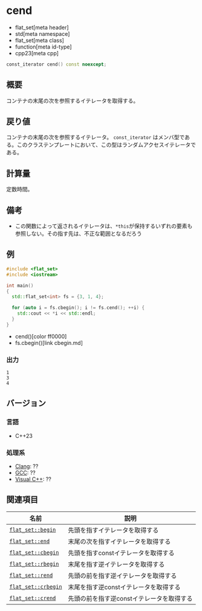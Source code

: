 # cend
* flat_set[meta header]
* std[meta namespace]
* flat_set[meta class]
* function[meta id-type]
* cpp23[meta cpp]

```cpp
const_iterator cend() const noexcept;
```

## 概要
コンテナの末尾の次を参照するイテレータを取得する。


## 戻り値
コンテナの末尾の次を参照するイテレータ。 
`const_iterator` はメンバ型である。このクラステンプレートにおいて、この型はランダムアクセスイテレータである。


## 計算量
定数時間。


## 備考
- この関数によって返されるイテレータは、`*this`が保持するいずれの要素も参照しない。その指す先は、不正な範囲となるだろう


## 例
```cpp example
#include <flat_set>
#include <iostream>

int main()
{
  std::flat_set<int> fs = {3, 1, 4};

  for (auto i = fs.cbegin(); i != fs.cend(); ++i) {
    std::cout << *i << std::endl;
  }
}
```
* cend()[color ff0000]
* fs.cbegin()[link cbegin.md]

### 出力
```
1
3
4
```

## バージョン
### 言語
- C++23

### 処理系
- [Clang](/implementation.md#clang): ??
- [GCC](/implementation.md#gcc): ??
- [Visual C++](/implementation.md#visual_cpp): ??

## 関連項目

| 名前 | 説明 |
|-----------------------------------|-----------------------------|
| [`flat_set::begin`](begin.md)     | 先頭を指すイテレータを取得する |
| [`flat_set::end`](end.md)         | 末尾の次を指すイテレータを取得する |
| [`flat_set::cbegin`](cbegin.md)   | 先頭を指すconstイテレータを取得する |
| [`flat_set::rbegin`](rbegin.md)   | 末尾を指す逆イテレータを取得する |
| [`flat_set::rend`](rend.md)       | 先頭の前を指す逆イテレータを取得する |
| [`flat_set::crbegin`](crbegin.md) | 末尾を指す逆constイテレータを取得する |
| [`flat_set::crend`](crend.md)     | 先頭の前を指す逆constイテレータを取得する |

